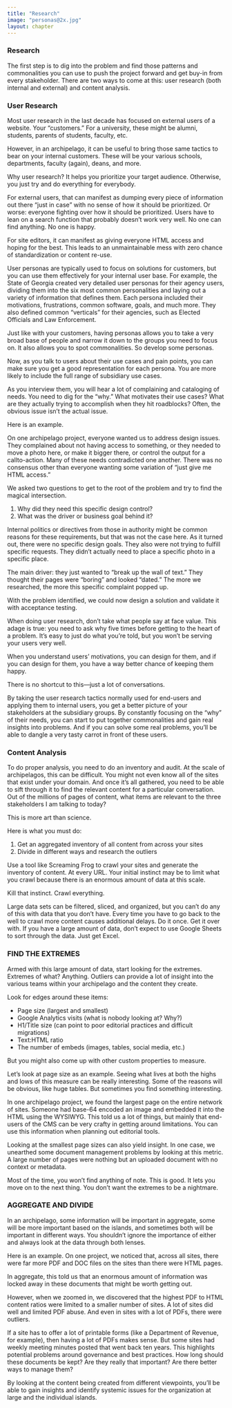 ```yaml
---
title: "Research"
image: "personas@2x.jpg"
layout: chapter
---
```


### Research

The first step is to dig into the problem and find those patterns and commonalities you can use to push the project forward and get buy-in from every stakeholder. There are two ways to come at this: user research (both internal and external) and content analysis.

### User Research

Most user research in the last decade has focused on external users of a website. Your “customers.” For a university, these might be alumni, students, parents of students, faculty, etc.

However, in an archipelago, it can be useful to bring those same tactics to bear on your internal customers. These will be your various schools, departments, faculty (again), deans, and more.

Why user research? It helps you prioritize your target audience. Otherwise, you just try and do everything for everybody. 

For external users, that can manifest as dumping every piece of information out there “just in case” with no sense of how it should be prioritized. Or worse: everyone fighting over how it should be prioritized. Users have to lean on a search function that probably doesn’t work very well. No one can find anything. No one is happy.

For site editors, it can manifest as giving everyone HTML access and hoping for the best. This leads to an unmaintainable mess with zero chance of standardization or content re-use.

User personas are typically used to focus on solutions for customers, but you can use them effectively for your internal user base. For example, the State of Georgia created very detailed user personas for their agency users, dividing them into the six most common personalities and laying out a variety of information that defines them. Each persona included their motivations, frustrations, common software, goals, and much more. They also defined common “verticals” for their agencies, such as Elected Officials and Law Enforcement.

Just like with your customers, having personas allows you to take a very broad base of people and narrow it down to the groups you need to focus on. It also allows you to spot commonalities. So develop some personas.

Now, as you talk to users about their use cases and pain points, you can make sure you get a good representation for each persona. You are more likely to include the full range of subsidiary use cases.

As you interview them, you will hear a lot of complaining and cataloging of needs. You need to dig for the “why.” What motivates their use cases? What are they actually trying to accomplish when they hit roadblocks? Often, the obvious issue isn’t the actual issue.

Here is an example.

On one archipelago project, everyone wanted us to address design issues. They complained about not having access to something, or they needed to move a photo here, or make it bigger there, or control the output for a callto-action. Many of these needs contradicted one another. There was no consensus other than everyone wanting some variation of “just give me HTML access.”

We asked two questions to get to the root of the problem and try to find the magical intersection.

1. Why did they need this specific design control?
1. What was the driver or business goal behind it?

Internal politics or directives from those in authority might be common reasons for these requirements, but that was not the case here. As it turned out, there were no specific design goals. They also were not trying to fulfill specific requests. They didn’t actually need to place a specific photo in a specific place.

The main driver: they just wanted to “break up the wall of text.” They thought their pages were “boring” and looked “dated.” The more we researched, the more this specific complaint popped up.

With the problem identified, we could now design a solution and validate it with acceptance testing.

When doing user research, don’t take what people say at face value. This adage is true: you need to ask why five times before getting to the heart of a problem. It’s easy to just do what you’re told, but you won’t be serving your users very well.

When you understand users’ motivations, you can design for them, and if you can design for them, you have a way better chance of keeping them happy.

There is no shortcut to this—just a lot of conversations.

By taking the user research tactics normally used for end-users and applying them to internal users, you get a better picture of your stakeholders at the subsidiary groups. By constantly focusing on the “why” of their needs, you can start to put together commonalities and gain real insights into problems. And if you can solve some real problems, you’ll be able to dangle a very tasty carrot in front of these users.

### Content Analysis

To do proper analysis, you need to do an inventory and audit. At the scale of archipelagos, this can be difficult. You might not even know all of the sites that exist under your domain. And once it’s all gathered, you need to be able to sift through it to find the relevant content for a particular conversation. Out of the millions of pages of content, what items are relevant to the three stakeholders I am talking to today?

This is more art than science.

Here is what you must do:

1. Get an aggregated inventory of all content from across your sites
1. Divide in different ways and research the outliers

Use a tool like Screaming Frog to crawl your sites and generate the inventory of content. At every URL. Your initial instinct may be to limit what you crawl because there is an enormous amount of data at this scale.

Kill that instinct. Crawl everything.

Large data sets can be filtered, sliced, and organized, but you can’t do any of this with data that you don’t have. Every time you have to go back to the well to crawl more content causes additional delays. Do it once. Get it over with. If you have a large amount of data, don’t expect to use Google Sheets to sort through the data. Just get Excel.

### FIND THE EXTREMES

Armed with this large amount of data, start looking for the extremes. Extremes of what? Anything. Outliers can provide a lot of insight into the various teams within your archipelago and the content they create.

Look for edges around these items:

- Page size (largest and smallest)
- Google Analytics visits (what is nobody looking at? Why?)
- H1/Title size (can point to poor editorial practices and difficult migrations)
- Text:HTML ratio
- The number of embeds (images, tables, social media, etc.)

But you might also come up with other custom properties to measure.

Let’s look at page size as an example. Seeing what lives at both the highs and lows of this measure can be really interesting. Some of the reasons will be obvious, like huge tables. But sometimes you find something interesting.

In one archipelago project, we found the largest page on the entire network of sites. Someone had base-64 encoded an image and embedded it into the HTML using the WYSIWYG. This told us a lot of things, but mainly that end-users of the CMS can be very crafty in getting around limitations. You can use this information when planning out editorial tools.

Looking at the smallest page sizes can also yield insight. In one case, we unearthed some document management problems by looking at this metric. A large number of pages were nothing but an uploaded document with no context or metadata.

Most of the time, you won’t find anything of note. This is good. It lets you move on to the next thing. You don’t want the extremes to be a nightmare.

### AGGREGATE AND DIVIDE

In an archipelago, some information will be important in aggregate, some will be more important based on the islands, and sometimes both will be important in different ways. You shouldn’t ignore the importance of either and always look at the data through both lenses.

Here is an example. On one project, we noticed that, across all sites, there were far more PDF and DOC files on the sites than there were HTML pages.

In aggregate, this told us that an enormous amount of information was locked away in these documents that might be worth getting out.

However, when we zoomed in, we discovered that the highest PDF to HTML content ratios were limited to a smaller number of sites. A lot of sites did well and limited PDF abuse. And even in sites with a lot of PDFs, there were outliers.

If a site has to offer a lot of printable forms (like a Department of Revenue, for example), then having a lot of PDFs makes sense. But some sites had weekly meeting minutes posted that went back ten years. This highlights potential problems around governance and best practices. How long should these documents be kept? Are they really that important? Are there better ways to manage them?

By looking at the content being created from different viewpoints, you’ll be able to gain insights and identify systemic issues for the organization at large and the individual islands.